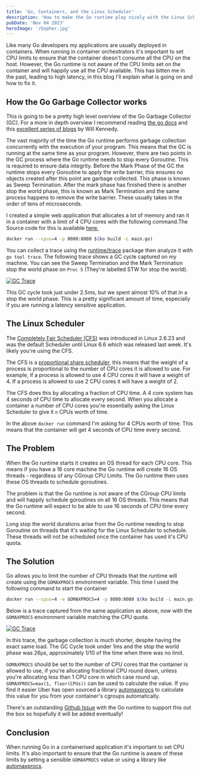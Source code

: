```yaml
---
title: 'Go, Containers, and the Linux Scheduler'
description: 'How to make the Go runtime play nicely with the Linux Scheduler'
pubDate: 'Nov 04 2023'
heroImage: '/Gopher.jpg'
---
```


Like many Go developers my applications are usually deployed in containers.
When running in container orchestrators it's important to set CPU limits to ensure that the container doesn't consume all the CPU on the host.
However, the Go runtime is not aware of the CPU limits set on the container and will happily use all the CPU available.
This has bitten me in the past, leading to high latency, in this blog I'll explain what is going on and how to fix it.

## How the Go Garbage Collector works

This is going to be a pretty high level overview of the Go Garbage Collector (GC).
For a more in depth overview I recommend reading [the go docs](https://tip.golang.org/doc/gc-guide)
and this [excellent series of blogs](https://www.ardanlabs.com/blog/2018/12/garbage-collection-in-go-part1-semantics.html)
by Will Kennedy.

The vast majority of the time the Go runtime performs garbage collection concurrently with the execution of your program.
This means that the GC is running at the same time as your program. However, there are two points in the GC process where the Go runtime needs to stop every Goroutine.
This is required to ensure data integrity. Before the Mark Phase of the GC the runtime stops every Goroutine to apply the write barrier, this ensures no objects created after this point are garbage collected. This phase is known as Sweep Termination.
After the mark phase has finished there is another stop the world phase, this is known as Mark Termination and the same process happens to remove the write barrier. These usually takes in the order of tens of microseconds.

I created a simple web application that allocates a lot of memory and ran it in a container with a limit of 4 CPU cores with the following command.The Source code for this is available [here.](https://github.com/RiverPhillips/go-cfs-blog)

```bash
docker run --cpus=4 -p 8080:8080 $(ko build -L main.go)

```

You can collect a trace using the [runtime/trace](https://golang.org/pkg/runtime/trace/) package then analyze it with `go tool trace`. The following trace shows a GC cycle captured on my machine. You can see the Sweep Termination and the Mark Termination stop the world phase on `Proc 5` (They're labelled STW for stop the world).

[![GC Trace](/gc_trace.jpg)](/gc_trace.jpg)

This GC cycle took just under 2.5ms, but we spent almost 10% of that in a stop the world phase. This is a pretty significant amount of time, especially if you are running a latency sensitive application.

## The Linux Scheduler

The [Completely Fair Scheduler (CFS)](https://docs.kernel.org/scheduler/sched-design-CFS.html) was introduced in Linux 2.6.23 and was the default Scheduler until Linux 6.6 which was released last week. It's likely you're using the CFS.

The CFS is a [proportional share scheduler](https://en.wikipedia.org/wiki/Proportional_share_scheduling), this means that the weight of a process is proportional to the number of CPU cores it is allowed to use. For example, if a process is allowed to use 4 CPU cores it will have a weight of 4. If a process is allowed to use 2 CPU cores it will have a weight of 2.

The CFS does this by allocating a fraction of CPU time. A 4 core system has 4 seconds of CPU time to allocate every second. When you allocate a container a number of CPU cores you're essentially asking the Linux Scheduler to give it `n` CPUs worth of time.

In the above `docker run` command I'm asking for 4 CPUs worth of time. This means that the container will get 4 seconds of CPU time every second.

## The Problem

When the Go runtime starts it creates an OS thread for each CPU core. This means if you have a 16 core machine the Go runtime will create 16 OS threads - regardless of any CGroup CPU Limits. The Go runtime then uses these OS threads to schedule goroutines.

The problem is that the Go runtime is not aware of the CGroup CPU limits and will happily schedule goroutines on all 16 OS threads. This means that the Go runtime will expect to be able to use 16 seconds of CPU time every second.

Long stop the world durations arise from the Go runtime needing to stop Goroutine on threads that it's waiting for the Linux Scheduler to schedule. These threads will not be scheduled once the container has used it's CPU quota.

## The Solution

Go allows you to limit the number of CPU threads that the runtime will create using the `GOMAXPROCS` environment variable.
This time I used the following command to start the container

```bash
docker run --cpus=4 -e GOMAXPROCS=4 -p 8080:8080 $(ko build -L main.go)
```

Below is a trace captured from the same application as above, now with the `GOMAXPROCS` environment variable matching the CPU quota.

[![GC Trace](/gc_trace_4.jpg)](/gc_trace_4.jpg)

In this trace, the garbage collection is much shorter, despite having the exact same load. The GC Cycle took under 1ms and the stop the world phase was 26μs, approximately 1/10 of the time when there was no limit.

`GOMAXPROCS` should be set to the number of CPU cores that the container is allowed to use, if you're allocating fractional CPU round down, unless you're allocating less than 1 CPU core in which case round up. `GOMAXPROCS=max(1, floor(CPUs))` can be used to calculate the value.
If you find it easier Uber has open sourced a library [automaxprocs](https://github.com/uber-go/automaxprocs) to calculate this value for you from your container's cgroups automatically.

There's an outstanding [Github Issue](https://github.com/golang/go/issues/33803) with the Go runtime to support this out the box so hopefully it will be added eventually!

## Conclusion

When running Go in a containerised application it's important to set CPU limits. It's also important to ensure that the Go runtime is aware of these limits by setting a sensible `GOMAXPROCS` value or using a library like [automaxprocs](https://github.com/uber-go/automaxprocs).
